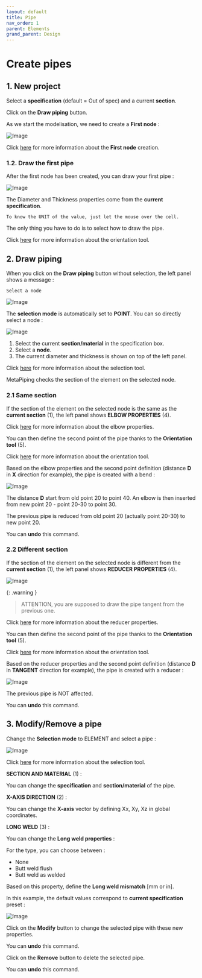 ```yaml
---
layout: default
title: Pipe
nav_order: 1
parent: Elements
grand_parent: Design
---
```


# Create pipes

## 1. New project

Select a **specification** (default = Out of spec) and a current **section**.

Click on the **Draw piping** button.

As we start the modelisation, we need to create a **First node** :

![Image](../../Images/Pipe1.jpg)

Click [here](https://documentation.metapiping.com/Design/Elements/Node.html) for more information about the **First node** creation.

### 1.2. Draw the first pipe

After the first node has been created, you can draw your first pipe :

![Image](../../Images/Pipe3.jpg)

The Diameter and Thickness properties come from the **current specification**.

    To know the UNIT of the value, just let the mouse over the cell. 

The only thing you have to do is to select how to draw the pipe.

Click [here](https://documentation.metapiping.com/Design/Elements/Orientation.html) for more information about the orientation tool.

## 2. Draw piping

When you click on the **Draw piping** button without selection, the left panel shows a message :

    Select a node

![Image](../../Images/Pipe4.jpg)

The **selection mode** is automatically set to **POINT**. You can so directly select a node :

![Image](../../Images/Pipe5.jpg)

1. Select the current **section/material** in the specification box.
2. Select a **node**.
3. The current diameter and thickness is shown on top of the left panel.

Click [here](https://documentation.metapiping.com/Design/Selection.html) for more information about the selection tool.

MetaPiping checks the section of the element on the selected node.

### 2.1 Same section

If the section of the element on the selected node is the same as the **current section** (1), the left panel shows **ELBOW PROPERTIES** (4).

Click [here](https://documentation.metapiping.com/Design/Elements/Bend.html) for more information about the elbow properties.

You can then define the second point of the pipe thanks to the **Orientation tool** (5).

Click [here](https://documentation.metapiping.com/Design/Elements/Orientation.html) for more information about the orientation tool.

Based on the elbow properties and the second point definition (distance **D** in **X** direction for example), the pipe is created with a bend :

![Image](../../Images/Pipe6.jpg)

The distance **D** start from old point 20 to point 40. An elbow is then inserted from new point 20 - point 20-30 to point 30.

The previous pipe is reduced from old point 20 (actually point 20-30) to new point 20.

You can **undo** this command.

### 2.2 Different section

If the section of the element on the selected node is different from the **current section** (1), the left panel shows **REDUCER PROPERTIES** (4).

![Image](../../Images/Pipe7.jpg)

{: .warning }
>ATTENTION, you are supposed to draw the pipe tangent from the previous one.

Click [here](https://documentation.metapiping.com/Design/Elements/Reducer.html) for more information about the reducer properties.

You can then define the second point of the pipe thanks to the **Orientation tool** (5).

Click [here](https://documentation.metapiping.com/Design/Elements/Orientation.html) for more information about the orientation tool.

Based on the reducer properties and the second point definition (distance **D** in **TANGENT** direction for example), the pipe is created with a reducer :

![Image](../../Images/Pipe8.jpg)

The previous pipe is NOT affected.

You can **undo** this command.

## 3. Modify/Remove a pipe

Change the **Selection mode** to ELEMENT and select a pipe :

![Image](../../Images/Pipe9.jpg)

Click [here](https://documentation.metapiping.com/Design/Selection.html) for more information about the selection tool.

**SECTION AND MATERIAL** (1) :

You can change the **specification** and **section/material** of the pipe.

**X-AXIS DIRECTION** (2) :

You can change the **X-axis** vector by defining Xx, Xy, Xz in global coordinates.

**LONG WELD** (3) :

You can change the **Long weld properties** :

For the type, you can choose between :

- None
- Butt weld flush
- Butt weld as welded

Based on this property, define the **Long weld mismatch** [mm or in].

In this example, the default values correspond to **current specification** preset :

![Image](../../Images/Pipe2.jpg)

Click on the **Modify** button to change the selected pipe with these new properties.

You can **undo** this command.

Click on the **Remove** button to delete the selected pipe.

You can **undo** this command.